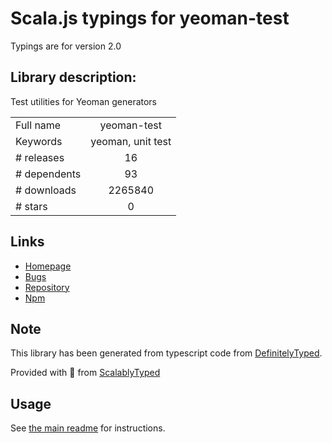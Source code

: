 
# Scala.js typings for yeoman-test

Typings are for version 2.0

## Library description:
Test utilities for Yeoman generators

|                    |                 |
| ------------------ | :-------------: |
| Full name          | yeoman-test |
| Keywords           | yeoman, unit test |
| # releases         | 16 |
| # dependents       | 93 |
| # downloads        | 2265840 |
| # stars            | 0 |

## Links
- [Homepage](http://yeoman.io/authoring/testing.html)
- [Bugs](https://github.com/yeoman/yeoman-test/issues)
- [Repository](https://github.com/yeoman/yeoman-test)
- [Npm](https://www.npmjs.com/package/yeoman-test)
    


## Note
This library has been generated from typescript code from [DefinitelyTyped](https://definitelytyped.org).

Provided with :purple_heart: from [ScalablyTyped](https://github.com/oyvindberg/ScalablyTyped)

## Usage
See [the main readme](../../readme.md) for instructions.


